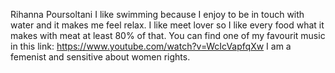 Rihanna Poursoltani
I like swimming because I enjoy to be in touch with water and it makes me feel relax.
I like meet lover so I like every food what it makes with meat at least 80% of that.
You can find one of my favourit music in this link:
https://www.youtube.com/watch?v=WcIcVapfqXw
I am a femenist and sensitive about women rights.

